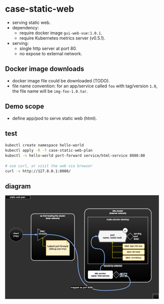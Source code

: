 # case-static-web

- serving static web.
- dependency:
  - require docker image `gui-web-vue:1.0.1`.
  - require Kubernetes metrics server (v0.5.1).
- serving:
  - single http server at port 80.
  - no expose to external network.

## Docker image downloads

- docker image file could be downloaded (TODO).
- file name convention: for an app/service called `foo` with tag/version `1.0`, the file name will be `img-foo-1.0.tar`.

## Demo scope

- define app/pod to serve static web (html).

## test

```sh
kubectl create namespace hello-world
kubectl apply -R -f case-static-web-plan
kubectl -n hello-world port-forward service/html-service 8080:80

# use curl, or visit the web via browser
curl -v http://127.0.0.1:8080/
```

## diagram

![case-static-web-plan](case-static-web-plan/case-static-web-plan.png)

